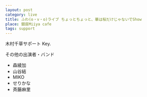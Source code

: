 ```yaml
---
layout: post
category: live
title: ふわ(o・v・o)ライブ ちょっとちょっと、華は桜だけじゃないでShow
place: 銀座Miiya cafe
tags: support
---
```

木村千草サポート Key.

その他の出演者・バンド

* 森綾加
* 山谷結
* MIKO
* せりかな
* 斉藤麻里

　 

